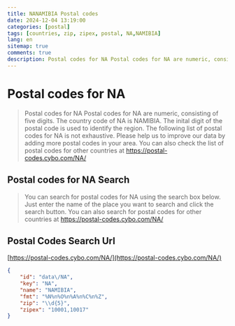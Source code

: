 ```yaml
---
title: NANAMIBIA Postal codes 
date: 2024-12-04 13:19:00
categories: [postal]
tags: [countries, zip, zipex, postal, NA,NAMIBIA]
lang: en
sitemap: true
comments: true
description: Postal codes for NA Postal codes for NA are numeric, consisting of five digits. The country code of NA is NAMIBIA. The inital digit of the postal code is used to identify the region. The following list of postal codes for NA is not exhaustive. Please help us to improve our data by adding more postal codes in your area. You can also check the list of postal codes for other countries at https://postal-codes.cybo.com/NA/
---
```


# Postal codes for NA
> Postal codes for NA Postal codes for NA are numeric, consisting of five digits. The country code of NA is NAMIBIA. The inital digit of the postal code is used to identify the region. The following list of postal codes for NA is not exhaustive. Please help us to improve our data by adding more postal codes in your area. You can also check the list of postal codes for other countries at https://postal-codes.cybo.com/NA/

## Postal codes for NA Search 
> You can search for postal codes for NA using the search box below. Just enter the name of the place you want to search and click the search button. You can also search for postal codes for other countries at https://postal-codes.cybo.com/NA/

## Postal Codes Search Url

[https://postal-codes.cybo.com/NA/](https://postal-codes.cybo.com/NA/)
```json
{
    "id": "data\/NA",
    "key": "NA",
    "name": "NAMIBIA",
    "fmt": "%N%n%O%n%A%n%C%n%Z",
    "zip": "\\d{5}",
    "zipex": "10001,10017"
}
```
